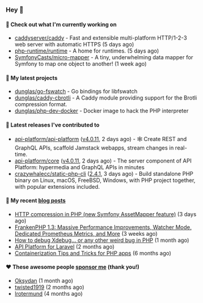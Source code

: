 ### Hey 👋

#### 👷 Check out what I'm currently working on

- [caddyserver/caddy](https://github.com/caddyserver/caddy) - Fast and extensible multi-platform HTTP/1-2-3 web server with automatic HTTPS (5 days ago)
- [php-runtime/runtime](https://github.com/php-runtime/runtime) - A home for runtimes.  (5 days ago)
- [SymfonyCasts/micro-mapper](https://github.com/SymfonyCasts/micro-mapper) - A tiny, underwhelming data mapper for Symfony to map one object to another! (1 week ago)

#### 🌱 My latest projects

- [dunglas/go-fswatch](https://github.com/dunglas/go-fswatch) - Go bindings for libfswatch
- [dunglas/caddy-cbrotli](https://github.com/dunglas/caddy-cbrotli) - A Caddy module providing support for the Brotli compression format.
- [dunglas/php-dev-docker](https://github.com/dunglas/php-dev-docker) - Docker image to hack the PHP interpreter

#### 🔭 Latest releases I've contributed to

- [api-platform/api-platform](https://github.com/api-platform/api-platform) ([v4.0.11](https://github.com/api-platform/api-platform/releases/tag/v4.0.11), 2 days ago) - 🕸️ Create REST and GraphQL APIs, scaffold Jamstack webapps, stream changes in real-time.
- [api-platform/core](https://github.com/api-platform/core) ([v4.0.11](https://github.com/api-platform/core/releases/tag/v4.0.11), 2 days ago) - The server component of API Platform: hypermedia and GraphQL APIs in minutes
- [crazywhalecc/static-php-cli](https://github.com/crazywhalecc/static-php-cli) ([2.4.1](https://github.com/crazywhalecc/static-php-cli/releases/tag/2.4.1), 3 days ago) - Build standalone PHP binary on Linux, macOS, FreeBSD, Windows, with PHP project together, with popular extensions included.

#### 📜 My recent [blog posts](https://dunglas.fr)

- [HTTP compression in PHP (new Symfony AssetMapper feature)](https://dunglas.dev/2024/12/http-compression-in-php-new-symfony-assetmapper-feature/) (3 days ago)
- [FrankenPHP 1.3: Massive Performance Improvements, Watcher Mode, Dedicated Prometheus Metrics, and More](https://dunglas.dev/2024/11/frankenphp-1-3-massive-performance-improvements-watcher-mode-dedicated-prometheus-metrics-and-more/) (3 weeks ago)
- [How to debug Xdebug… or any other weird bug in PHP](https://dunglas.dev/2024/10/how-to-debug-xdebug-or-any-other-weird-bug-in-php/) (1 month ago)
- [API Platform for Laravel](https://dunglas.dev/2024/09/api-platform-for-laravel/) (2 months ago)
- [Containerization Tips and Tricks for PHP apps](https://dunglas.dev/2024/05/containerization-tips-and-tricks-for-php-apps/) (6 months ago)

#### ❤️ These awesome people [sponsor me](https://github.com/sponsors/dunglas) (thank you!)

- [Oksydan](https://github.com/Oksydan) (1 month ago)
- [twisted1919](https://github.com/twisted1919) (2 months ago)
- [lrotermund](https://github.com/lrotermund) (4 months ago)
